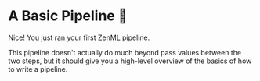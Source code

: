 # A Basic Pipeline 🌱

Nice! You just ran your first ZenML pipeline.

This pipeline doesn't actually do much beyond pass values between the two steps, but it should give you a high-level overview of the basics of how to write a pipeline.
